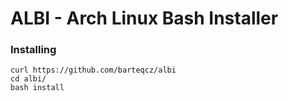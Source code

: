 # ALBI - Arch Linux Bash Installer

### Installing

```
curl https://github.com/barteqcz/albi
cd albi/
bash install
```
